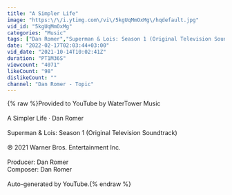 ```yaml
---
title: "A Simpler Life"
image: "https:\/\/i.ytimg.com\/vi\/5kgUqMmOxMg\/hqdefault.jpg"
vid_id: "5kgUqMmOxMg"
categories: "Music"
tags: ["Dan Romer","Superman & Lois: Season 1 (Original Television Soundtrack)","A Simpler Life"]
date: "2022-02-17T02:03:44+03:00"
vid_date: "2021-10-14T10:02:41Z"
duration: "PT1M36S"
viewcount: "4071"
likeCount: "98"
dislikeCount: ""
channel: "Dan Romer - Topic"
---
```

{% raw %}Provided to YouTube by WaterTower Music<br /><br />A Simpler Life · Dan Romer<br /><br />Superman &amp; Lois: Season 1 (Original Television Soundtrack)<br /><br />℗ 2021 Warner Bros. Entertainment Inc.<br /><br />Producer: Dan Romer<br />Composer: Dan Romer<br /><br />Auto-generated by YouTube.{% endraw %}
